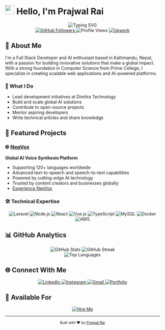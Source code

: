 # <img src="https://raw.githubusercontent.com/MartinHeinz/MartinHeinz/master/wave.gif" width="30px"> Hello, I'm Prajwal Rai

<div align="center">
  <img src="https://readme-typing-svg.herokuapp.com?font=Fira+Code&weight=500&size=40&pause=1000&color=2E8B57&center=true&vCenter=true&random=false&width=600&height=100&lines=Full+Stack+Developer;Founder+of+NepVox;Open+Source+Contributor" alt="Typing SVG" />
</div>

<div align="center">
  <a href="https://github.com/Prajwal100?tab=followers">
    <img src="https://img.shields.io/github/followers/Prajwal100?label=Followers&style=social" alt="GitHub Followers" />
  </a>
  <img src="https://komarev.com/ghpvc/?username=prajwal100&label=Profile%20views&color=0e75b6&style=flat" alt="Profile Views" />
  <a href="https://www.upwork.com/freelancers/~01210bb2575a8c05a9">
    <img src="https://img.shields.io/badge/Upwork-14A800?style=flat&logo=upwork&logoColor=white" alt="Upwork" />
  </a>
</div>

## 🚀 About Me

I'm a Full Stack Developer and AI enthusiast based in Kathmandu, Nepal, with a passion for building innovative solutions that make a global impact. With a strong foundation in Computer Science from Prime College, I specialize in creating scalable web applications and AI-powered platforms.

### 🌟 What I Do
- Lead development initiatives at Dimitra Technology
- Build and scale global AI solutions
- Contribute to open-source projects
- Mentor aspiring developers
- Write technical articles and share knowledge

## 💫 Featured Projects

### 🌐 [NepVox](https://nepvox.com)
**Global AI Voice Synthesis Platform**
- Supporting 120+ languages worldwide
- Advanced text-to-speech and speech-to-text capabilities
- Powered by cutting-edge AI technology
- Trusted by content creators and businesses globally
- [Experience NepVox](https://nepvox.com)

### 🛠️ Technical Expertise

<div align="center">
  <img src="https://img.shields.io/badge/Laravel-FF2D20?style=for-the-badge&logo=laravel&logoColor=white" alt="Laravel" />
  <img src="https://img.shields.io/badge/Node.js-339933?style=for-the-badge&logo=nodedotjs&logoColor=white" alt="Node.js" />
  <img src="https://img.shields.io/badge/React-20232A?style=for-the-badge&logo=react&logoColor=61DAFB" alt="React" />
  <img src="https://img.shields.io/badge/Vue.js-35495E?style=for-the-badge&logo=vuedotjs&logoColor=4FC08D" alt="Vue.js" />
  <img src="https://img.shields.io/badge/TypeScript-007ACC?style=for-the-badge&logo=typescript&logoColor=white" alt="TypeScript" />
  <img src="https://img.shields.io/badge/MySQL-00000F?style=for-the-badge&logo=mysql&logoColor=white" alt="MySQL" />
  <img src="https://img.shields.io/badge/Docker-2496ED?style=for-the-badge&logo=docker&logoColor=white" alt="Docker" />
  <img src="https://img.shields.io/badge/AWS-232F3E?style=for-the-badge&logo=amazon-aws&logoColor=white" alt="AWS" />
</div>

## 📊 GitHub Analytics

<div align="center">
  <img src="https://github-readme-stats.vercel.app/api?username=Prajwal100&show_icons=true&theme=radical&hide_border=true" alt="GitHub Stats" />
  <img src="https://github-readme-streak-stats.herokuapp.com/?user=Prajwal100&theme=radical&hide_border=true" alt="GitHub Streak" />
</div>

<div align="center">
  <img src="https://github-readme-stats.vercel.app/api/top-langs/?username=Prajwal100&layout=compact&theme=radical&hide_border=true" alt="Top Languages" />
</div>

## 🌐 Connect With Me

<div align="center">
  <a href="https://linkedin.com/in/prajwal100">
    <img src="https://img.shields.io/badge/LinkedIn-0077B5?style=for-the-badge&logo=linkedin&logoColor=white" alt="LinkedIn" />
  </a>
  <a href="https://instagram.com/prajwal.iar">
    <img src="https://img.shields.io/badge/Instagram-E4405F?style=for-the-badge&logo=instagram&logoColor=white" alt="Instagram" />
  </a>
  <a href="mailto:prajwal.iar@gmail.com">
    <img src="https://img.shields.io/badge/Gmail-D14836?style=for-the-badge&logo=gmail&logoColor=white" alt="Gmail" />
  </a>
  <a href="https://raiprajwal.com">
    <img src="https://img.shields.io/badge/Portfolio-000000?style=for-the-badge&logo=About.me&logoColor=white" alt="Portfolio" />
  </a>
</div>

## 🎯 Available For

<div align="center">
  <a href="https://www.upwork.com/freelancers/~01210bb2575a8c05a9">
    <img src="https://img.shields.io/badge/Hire%20Me%20on-Upwork-14a800?style=for-the-badge&logo=upwork&logoColor=white" alt="Hire Me" />
  </a>
</div>

---


<div align="center">
  <sub>Built with ❤️ by <a href="https://github.com/Prajwal100">Prajwal Rai</a></sub>
</div>
